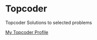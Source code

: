 # Topcoder
Topcoder Solutions to selected problems

[My Topcoder Profile](https://www.topcoder.com/members/the_phenom)

